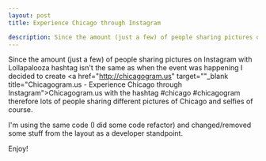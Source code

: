 ```yaml
---
layout: post
title: Experience Chicago through Instagram

description: Since the amount (just a few) of people sharing pictures on Instagram with Lollapalooza hashtag isn't the same as when the event was happening I decided to create Chicagogram.us with the hashtag #chicago #chicagogram therefore lots of people sharing different pictures of Chicago and selfies of course...
---
```


Since the amount (just a few) of people sharing pictures on Instagram with Lollapalooza hashtag isn't the same as when the event was happening I decided to create <a href="http://chicagogram.us" target=""_blank title="Chicagogram.us - Experience Chicago through Instagram">Chicagogram.us</a> with the hashtag #chicago #chicagogram therefore lots of people sharing different pictures of Chicago and selfies of course.

I'm using the same code (I did some code refactor) and changed/removed some stuff from the layout as a developer standpoint.

Enjoy!
